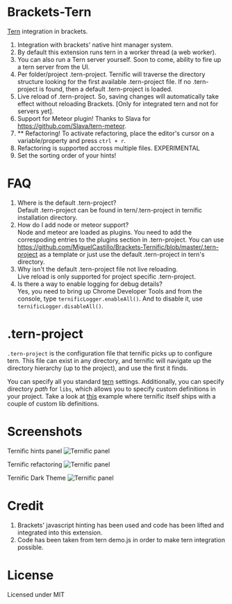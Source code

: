 Brackets-Tern
=============

[Tern](http://ternjs.net/) integration in brackets.<br>

1. Integration with brackets' native hint manager system.
2. By default this extension runs tern in a worker thread (a web worker).
3. You can also run a Tern server yourself. Soon to come, ability to fire up a tern server from the UI.
4. Per folder/project .tern-project.  Ternific will traverse the directory structure looking for the first available  .tern-project file. If no .tern-project is found, then a default .tern-project is loaded.
5. Live reload of .tern-project.  So, saving changes will automatically take effect without reloading Brackets. [Only for integrated tern and not for servers yet].
6. Support for Meteor plugin!  Thanks to Slava for https://github.com/Slava/tern-meteor.
7. ** Refactoring! To activate refactoring, place the editor's cursor on a variable/property and press `ctrl + r`.
8. Refactoring is supported accross multiple files. EXPERIMENTAL
9. Set the sorting order of your hints!


FAQ
=============
1. Where is the default .tern-project?<br>
  Default .tern-project can be found in tern/.tern-project in ternific installation directory.
2. How do I add node or meteor support?<br>
  Node and meteor are loaded as plugins.  You need to add the correspoding entries to the plugins section in .tern-project.  You can use https://github.com/MiguelCastillo/Brackets-Ternific/blob/master/.tern-project as a template or just use the default .tern-project in tern's directory.
3. Why isn't the default .tern-project file not live reloading.<br>
  Live reload is only supported for project specific .tern-project.
4. Is there a way to enable logging for debug details?<br>
  Yes, you need to bring up Chrome Developer Tools and from the console, type `ternificLogger.enableAll()`.  And to disable it, use `ternificLogger.disableAll()`.


.tern-project
=============

`.tern-project` is the configuration file that ternific picks up to configure tern. This file can exist in any directory, and ternific will navigate up the directory hierarchy (up to the project), and use the first it finds.

You can specify all you standard [tern](http://ternjs.net/doc/manual.html#configuration) settings. Additionally, you can specify directory *path* for `libs`, which allows you to specify custom definitions in your project. Take a look at [this](https://github.com/MiguelCastillo/Brackets-Ternific/blob/master/.tern-project#L3) example where ternific itself ships with a couple of custom lib definitions.


Screenshots
=============

Ternific hints panel
![Ternific panel](https://raw.github.com/wiki/MiguelCastillo/Brackets-Ternific/images/ternific.gif)

Ternific refactoring
![Ternific panel](https://raw.github.com/wiki/MiguelCastillo/Brackets-Ternific/images/refactoring.gif)

Ternific Dark Theme
![Ternific panel](https://raw.github.com/wiki/MiguelCastillo/Brackets-Ternific/images/darktheme.png)

Credit
=============

1. Brackets' javascript hinting has been used and code has been lifted and integrated into this extension.<br>
2. Code has been taken from tern demo.js in order to make tern integration possible.<br>


License
=============

Licensed under MIT
